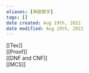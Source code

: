 ```yaml
---
aliases: [离散数学]
tags: [] 
date created: Aug 19th, 2022
date modified: Aug 19th, 2022
---
```

[[Tex]]  
[[Proof]]  
[[DNF and CNF]]  
[[MCS]]  